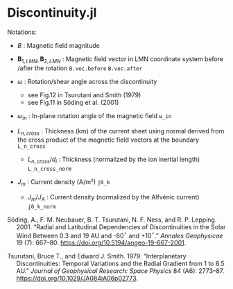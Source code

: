 # Discontinuity.jl


Notations:

- $B$ : Magnetic field magnitude

- $\mathbf{B}_{1, LMN}, \mathbf{B}_{2, LMN}$ : Magnetic field vector in
  LMN coordinate system before /after the rotation `B.vec.before`
  `B.vec.after`

- $ω$ : Rotation/shear angle across the discontinuity

  - see Fig.12 in Tsurutani and Smith (1979)
  - see Fig.11 in Söding et al. (2001)

- $ω_{in}$ : In-plane rotation angle of the magnetic field `ω_in`

- $L_{n, cross}$ : Thickness (km) of the current sheet using normal
  derived from the cross product of the magnetic field vectors at the
  boundary `L_n_cross`

  - $L_{n, cross} / d_i$ : Thickness (normalized by the ion inertial
    length) `L_n_cross_norm`

- $J_{m}$ : Current density (A/m²) `j0_k`

  - $J_{m} / J_{A}$ : Current density (normalized by the Alfvénic
    current) `j0_k_norm`

<div id="refs" class="references csl-bib-body hanging-indent"
entry-spacing="0">

<div id="ref-sodingRadialLatitudinalDependencies2001" class="csl-entry">

Söding, A., F. M. Neubauer, B. T. Tsurutani, N. F. Ness, and R. P.
Lepping. 2001. “Radial and Latitudinal Dependencies of Discontinuities
in the Solar Wind Between 0.3 and 19 AU and -80$^\circ$ and
+10$^\circ$.” *Annales Geophysicae* 19 (7): 667–80.
<https://doi.org/10.5194/angeo-19-667-2001>.

</div>

<div id="ref-tsurutaniInterplanetaryDiscontinuitiesTemporal1979"
class="csl-entry">

Tsurutani, Bruce T., and Edward J. Smith. 1979. “Interplanetary
Discontinuities: Temporal Variations and the Radial Gradient from 1 to
8.5 AU.” *Journal of Geophysical Research: Space Physics* 84 (A6):
2773–87. <https://doi.org/10.1029/JA084iA06p02773>.

</div>

</div>
